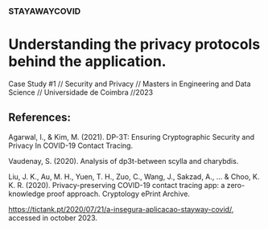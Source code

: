 ### STAYAWAYCOVID

# Understanding the privacy protocols behind the application.

Case Study #1 // Security and Privacy // Masters in Engineering and Data Science // Universidade de Coimbra //2023

## References:

Agarwal, I., & Kim, M. (2021). DP-3T: Ensuring Cryptographic Security and Privacy In COVID-19 Contact Tracing.

Vaudenay, S. (2020). Analysis of dp3t-between scylla and charybdis.

Liu, J. K., Au, M. H., Yuen, T. H., Zuo, C., Wang, J., Sakzad, A., ... & Choo, K. K. R. (2020). Privacy-preserving COVID-19 contact tracing app: a zero-knowledge proof approach. Cryptology ePrint Archive.

https://tictank.pt/2020/07/21/a-insegura-aplicacao-stayway-covid/, accessed in october 2023.
